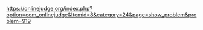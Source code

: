 https://onlinejudge.org/index.php?option=com_onlinejudge&Itemid=8&category=24&page=show_problem&problem=919
